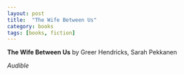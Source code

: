 ```yaml
---
layout: post
title:  "The Wife Between Us"
category: books
tags: [books, fiction]
---
```



**The Wife Between Us** by Greer Hendricks, Sarah Pekkanen

*Audible*

